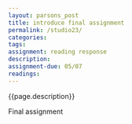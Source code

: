 ```yaml
---  
layout: parsons_post  
title: introduce final assignment
permalink: /studio23/  
categories:   
tags:  
assignment: reading response
description: 
assignment-due: 05/07
readings: 
---  
```


{{page.description}}


Final assignment

